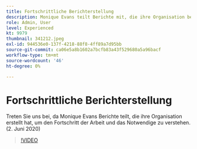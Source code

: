 ```yaml
---
title: Fortschrittliche Berichterstellung
description: Monique Evans teilt Berichte mit, die ihre Organisation benötigt, um den Fortschritt der Arbeit zu kennen und sie zu erledigen. (2. Juni 2020)
role: Admin, User
level: Experienced
kt: 9979
thumbnail: 341212.jpeg
exl-id: 944536e0-137f-4218-88f8-4ff89a7d95bb
source-git-commit: ca06e5a8b1602a7bcfb83a43f529680a5a96bacf
workflow-type: tm+mt
source-wordcount: '46'
ht-degree: 0%

---
```


# Fortschrittliche Berichterstellung

Treten Sie uns bei, da Monique Evans Berichte teilt, die ihre Organisation erstellt hat, um den Fortschritt der Arbeit und das Notwendige zu verstehen.  (2. Juni 2020)

>[!VIDEO](https://video.tv.adobe.com/v/341212/?quality=12&learn=on)

